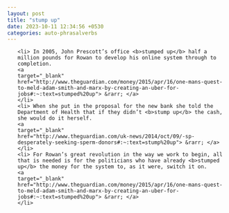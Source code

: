 ```yaml
---
layout: post
title: "stump up"
date: 2023-10-11 12:34:56 +0530
categories: auto-phrasalverbs
---
```

<ol>

    <li> In 2005, John Prescott’s office <b>stumped up</b> half a million pounds for Rowan to develop his online system through to completion.
    <a 
    target="_blank" 
    href="http://www.theguardian.com/money/2015/apr/16/one-mans-quest-to-meld-adam-smith-and-marx-by-creating-an-uber-for-jobs#:~:text=stumped%20up"> &rarr; </a>
    </li>
    <li> When she put in the proposal for the new bank she told the Department of Health that if they didn’t <b>stump up</b> the cash, she would do it herself.
    <a 
    target="_blank" 
    href="http://www.theguardian.com/uk-news/2014/oct/09/-sp-desperately-seeking-sperm-donors#:~:text=stump%20up"> &rarr; </a>
    </li>
    <li> For Rowan’s great revolution in the way we work to begin, all that is needed is for the politicians who have already <b>stumped up</b> the money for the system to, as it were, switch it on.
    <a 
    target="_blank" 
    href="http://www.theguardian.com/money/2015/apr/16/one-mans-quest-to-meld-adam-smith-and-marx-by-creating-an-uber-for-jobs#:~:text=stumped%20up"> &rarr; </a>
    </li>